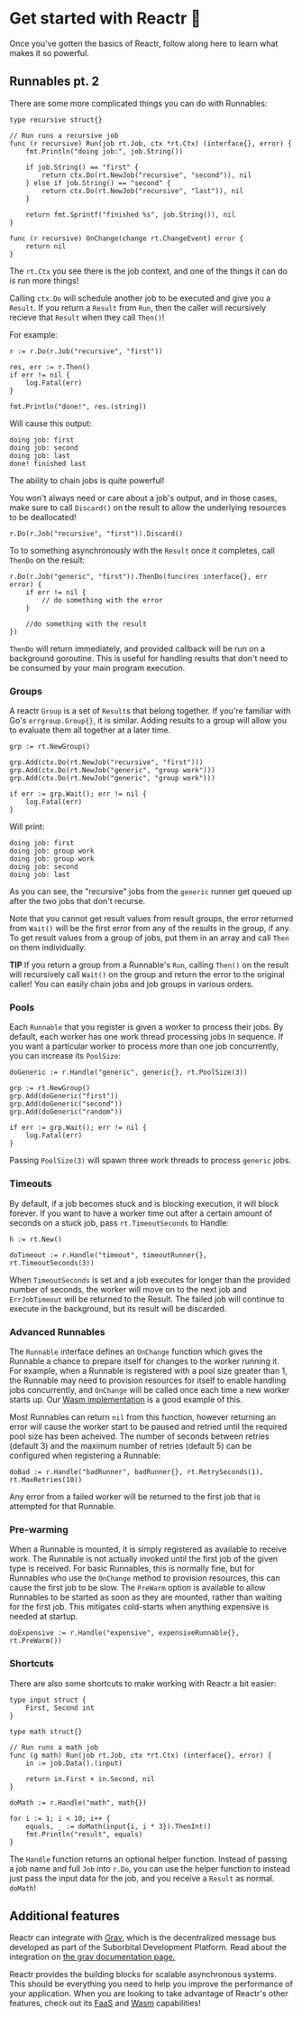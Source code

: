 # Get started with Reactr 🚀

Once you've gotten the basics of Reactr, follow along here to learn what makes it so powerful.

## Runnables pt. 2

There are some more complicated things you can do with Runnables:
```golang
type recursive struct{}

// Run runs a recursive job
func (r recursive) Run(job rt.Job, ctx *rt.Ctx) (interface{}, error) {
	fmt.Println("doing job:", job.String())

	if job.String() == "first" {
		return ctx.Do(rt.NewJob("recursive", "second")), nil
	} else if job.String() == "second" {
		return ctx.Do(rt.NewJob("recursive", "last")), nil
	}

	return fmt.Sprintf("finished %s", job.String()), nil
}

func (r recursive) OnChange(change rt.ChangeEvent) error {
	return nil
}
```
The `rt.Ctx` you see there is the job context, and one of the things it can do is run more things!

Calling `ctx.Do` will schedule another job to be executed and give you a `Result`. If you return a `Result` from `Run`, then the caller will recursively recieve that `Result` when they call `Then()`!

For example:
```golang
r := r.Do(r.Job("recursive", "first"))

res, err := r.Then()
if err != nil {
	log.Fatal(err)
}

fmt.Println("done!", res.(string))
```
Will cause this output:
```
doing job: first
doing job: second
doing job: last
done! finished last
```
The ability to chain jobs is quite powerful!

You won't always need or care about a job's output, and in those cases, make sure to call `Discard()` on the result to allow the underlying resources to be deallocated!
```golang
r.Do(r.Job("recursive", "first")).Discard()
```

To to something asynchronously with the `Result` once it completes, call `ThenDo` on the result:
```golang
r.Do(r.Job("generic", "first")).ThenDo(func(res interface{}, err error) {
	if err != nil {
		// do something with the error
	}

	//do something with the result
})
```
`ThenDo` will return immediately, and provided callback will be run on a background goroutine. This is useful for handling results that don't need to be consumed by your main program execution.

### Groups

A reactr `Group` is a set of `Result`s that belong together. If you're familiar with Go's `errgroup.Group{}`, it is similar. Adding results to a group will allow you to evaluate them all together at a later time.
```golang
grp := rt.NewGroup()

grp.Add(ctx.Do(rt.NewJob("recursive", "first")))
grp.Add(ctx.Do(rt.NewJob("generic", "group work")))
grp.Add(ctx.Do(rt.NewJob("generic", "group work")))

if err := grp.Wait(); err != nil {
	log.Fatal(err)
}
```
Will print: 
```
doing job: first
doing job: group work
doing job: group work
doing job: second
doing job: last
```
As you can see, the "recursive" jobs from the `generic` runner get queued up after the two jobs that don't recurse.

Note that you cannot get result values from result groups, the error returned from `Wait()` will be the first error from any of the results in the group, if any. To get result values from a group of jobs, put them in an array and call `Then` on them individually.

**TIP** If you return a group from a Runnable's `Run`, calling `Then()` on the result will recursively call `Wait()` on the group and return the error to the original caller! You can easily chain jobs and job groups in various orders.

### Pools
Each `Runnable` that you register is given a worker to process their jobs. By default, each worker has one work thread processing jobs in sequence. If you want a particular worker to process more than one job concurrently, you can increase its `PoolSize`:
```golang
doGeneric := r.Handle("generic", generic{}, rt.PoolSize(3))

grp := rt.NewGroup()
grp.Add(doGeneric("first"))
grp.Add(doGeneric("second"))
grp.Add(doGeneric("random"))

if err := grp.Wait(); err != nil {
	log.Fatal(err)
}
```
Passing `PoolSize(3)` will spawn three work threads to process `generic` jobs.

### Timeouts
By default, if a job becomes stuck and is blocking execution, it will block forever. If you want to have a worker time out after a certain amount of seconds on a stuck job, pass `rt.TimeoutSeconds` to Handle:
``` golang
h := rt.New()

doTimeout := r.Handle("timeout", timeoutRunner{}, rt.TimeoutSeconds(3))
```
When `TimeoutSeconds` is set and a job executes for longer than the provided number of seconds, the worker will move on to the next job and `ErrJobTimeout` will be returned to the Result. The failed job will continue to execute in the background, but its result will be discarded.

### Advanced Runnables

The `Runnable` interface defines an `OnChange` function which gives the Runnable a chance to prepare itself for changes to the worker running it. For example, when a Runnable is registered with a pool size greater than 1, the Runnable may need to provision resources for itself to enable handling jobs concurrently, and `OnChange` will be called once each time a new worker starts up. Our [Wasm implementation](https://github.com/suborbital/reactr/blob/master/rwasm/wasmrunnable.go) is a good example of this. 

Most Runnables can return `nil` from this function, however returning an error will cause the worker start to be paused and retried until the required pool size has been acheived. The number of seconds between retries (default 3) and the maximum number of retries (default 5) can be configured when registering a Runnable:
```golang
doBad := r.Handle("badRunner", badRunner{}, rt.RetrySeconds(1), rt.MaxRetries(10))
```
Any error from a failed worker will be returned to the first job that is attempted for that Runnable.

### Pre-warming
When a Runnable is mounted, it is simply registered as available to receive work. The Runnable is not actually invoked until the first job of the given type is received. For basic Runnables, this is normally fine, but for Runnables who use the `OnChange` method to provision resources, this can cause the first job to be slow. The `PreWarm` option is available to allow Runnables to be started as soon as they are mounted, rather than waiting for the first job. This mitigates cold-starts when anything expensive is needed at startup.
```
doExpensive := r.Handle("expensive", expensiveRunnable{}, rt.PreWarm())
```

### Shortcuts

There are also some shortcuts to make working with Reactr a bit easier:
```golang
type input struct {
	First, Second int
}

type math struct{}

// Run runs a math job
func (g math) Run(job rt.Job, ctx *rt.Ctx) (interface{}, error) {
	in := job.Data().(input)

	return in.First + in.Second, nil
}
```
```golang
doMath := r.Handle("math", math{})

for i := 1; i < 10; i++ {
	equals, _ := doMath(input{i, i * 3}).ThenInt()
	fmt.Println("result", equals)
}
```
The `Handle` function returns an optional helper function. Instead of passing a job name and full `Job` into `r.Do`, you can use the helper function to instead just pass the input data for the job, and you receive a `Result` as normal. `doMath`!

## Additional features

Reactr can integrate with [Grav](https://github.com/suborbital/grav), which is the decentralized message bus developed as part of the Suborbital Development Platform. Read about the integration on [the grav documentation page.](./grav.md)

Reactr provides the building blocks for scalable asynchronous systems. This should be everything you need to help you improve the performance of your application. When you are looking to take advantage of Reactr's other features, check out its [FaaS](./faas.md) and [Wasm](./wasm.md) capabilities!